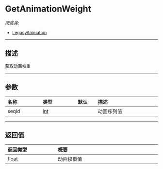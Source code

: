 # GetAnimationWeight

*所属类*:
* [LegacyAnimation](/Api/Classes/Animation/LegacyAnimation.md)
------------------------------------------------------------------------------------------
## 描述

获取动画权重

------------------------------------------------------------------------------------------
## 参数

|<div style="width:100px">名称</div>|<div style="width:100px">类型</div>|<div style="width:50px">默认</div>|<div style="width:350px">描述</div>|
|:---|:---|:---|:---|
|seqid|[int](/Api/DataType/Number.md)||动画序列值|

------------------------------------------------------------------------------------------
## 返回值

|<div style="width:150px">返回类型</div>|<div style="width:520px">概要</div>|
|:---|:---|
|[float](/Api/DataType/Number.md)|动画权重值|
